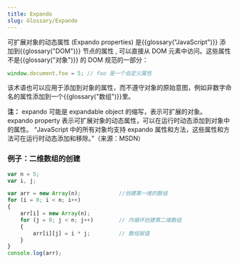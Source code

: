 ```yaml
---
title: Expando
slug: Glossary/Expando
---
```


可扩展对象的动态属性 (Expando properties) 是{{glossary("JavaScript")}} 添加到{{glossary("DOM")}} 节点的属性 , 可以直接从 DOM 元素中访问。这些属性不是{{glossary("对象")}} 的 DOM 规范的一部分：

```js
window.document.foo = 5; // foo 是一个自定义属性
```

该术语也可以应用于添加到对象的属性，而不遵守对象的原始意图，例如非数字命名的属性添加到一个{{glossary("数组")}}里。

**注：**
expando 可能是 expandable object 的缩写，表示可扩展的对象。expando property 表示可扩展对象的动态属性，可以在运行时动态添加到对象中的属性。
“JavaScript 中的所有对象均支持 expando 属性和方法，这些属性和方法可在运行时动态添加和移除。”（来源：MSDN）

### 例子：二维数组的创建

```js
var n = 5;
var i, j;

var arr = new Array(n);            //创建第一维的数组
for (i = 0; i < n; i++)
{
    arr[i] = new Array(n);
    for (j = 0; j < n; j++)        // 内循环创建第二维数组
    {
        arr[i][j] = i * j;         // 数组赋值
    }
}
console.log(arr);
```
